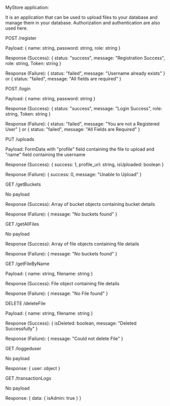 MyStore application:

It is an application that can be used to upload files to your database and manage them in your database. Authorization and authentication are also used here.

POST /register

Payload: { name: string, password: string, role: string }

Response (Success): { status: "success", message: "Registration Success", role: string, Token: string }

Response (Failure): { status: "failed", message: "Username already exists" } or { status: "failed", message: "All fields are required" }

POST /login

Payload: { name: string, password: string }

Response (Success): { status: "success", message: "Login Success", role: string, Token: string }

Response (Failure): { status: "failed", message: "You are not a Registered User" } or { status: "failed", message: "All Fields are Required" }

PUT /uploads

Payload: FormData with "profile" field containing the file to upload and "name" field containing the username

Response (Success): { success: 1, profile_url: string, isUploaded: boolean }

Response (Failure): { success: 0, message: "Unable to Upload" }

GET /getBuckets

No payload

Response (Success): Array of bucket objects containing bucket details

Response (Failure): { message: "No buckets found" }

GET /getAllFiles

No payload

Response (Success): Array of file objects containing file details

Response (Failure): { message: "No buckets found" }

GET /getFileByName

Payload: { name: string, filename: string }

Response (Success): File object containing file details

Response (Failure): { message: "No File found" }

DELETE /deleteFile

Payload: { name: string, filename: string }

Response (Success): { isDeleted: boolean, message: "Deleted Successfully" }

Response (Failure): { message: "Could not delete File" }

GET /loggeduser

No payload

Response: { user: object }

GET /transactionLogs

No payload

Response: { data: { isAdmin: true } }
